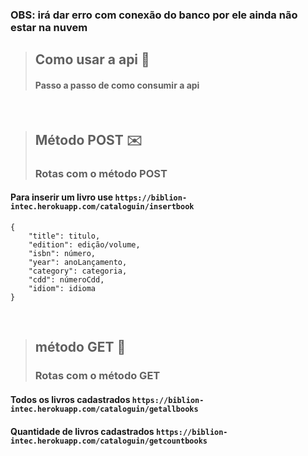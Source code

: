 ### OBS: irá dar erro com conexão do banco por ele ainda não estar na nuvem 

> ## Como usar a api 🤔
> #### Passo a passo de como consumir a api

<br>

> ## Método POST ✉️
> ### Rotas com o método POST


#### Para inserir um livro use ```https://biblion-intec.herokuapp.com/cataloguin/insertbook```
``` 
{
    "title": titulo,
    "edition": edição/volume,
    "isbn": número,
    "year": anoLançamento,
    "category": categoria,
    "cdd": númeroCdd,
    "idiom": idioma
}
```

<br>

> ## método GET 👋
> ### Rotas com o método GET

#### Todos os livros cadastrados ```https://biblion-intec.herokuapp.com/cataloguin/getallbooks```

#### Quantidade de livros cadastrados ```https://biblion-intec.herokuapp.com/cataloguin/getcountbooks```
